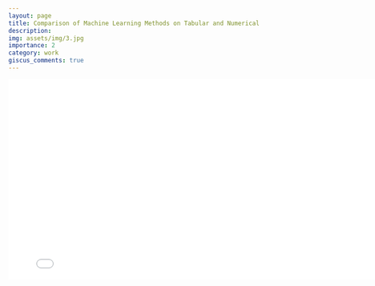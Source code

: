 ```yaml
---
layout: page
title: Comparison of Machine Learning Methods on Tabular and Numerical Datasets
description: 
img: assets/img/3.jpg
importance: 2
category: work
giscus_comments: true
---
```



<div class="row">
    <div class="col-sm mt-3 mt-md-0">
        <embed src="assets/pdf/EEE-549.pdf" type="application/pdf" width=800 height=400>
    </div>
</div>
